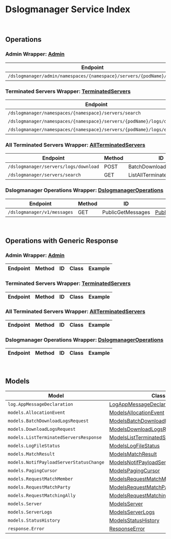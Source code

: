 # Dslogmanager Service Index

&nbsp;  

## Operations

### Admin Wrapper:  [Admin](../../AccelByte.Sdk/Api/Dslogmanager/Wrapper/Admin.cs)
| Endpoint | Method | ID | Class | Example |
|---|---|---|---|---|
| `/dslogmanager/admin/namespaces/{namespace}/servers/{podName}/logs` | GET | GetServerLogs | [GetServerLogs](../../AccelByte.Sdk/Api/Dslogmanager/Operation/Admin/GetServerLogs.cs) | [GetServerLogs](../../samples/AccelByte.Sdk.Sample.Cli/ApiCommand/Dslogmanager/Admin/GetServerLogs.cs) |

### Terminated Servers Wrapper:  [TerminatedServers](../../AccelByte.Sdk/Api/Dslogmanager/Wrapper/TerminatedServers.cs)
| Endpoint | Method | ID | Class | Example |
|---|---|---|---|---|
| `/dslogmanager/namespaces/{namespace}/servers/search` | GET | ListTerminatedServers | [ListTerminatedServers](../../AccelByte.Sdk/Api/Dslogmanager/Operation/TerminatedServers/ListTerminatedServers.cs) | [ListTerminatedServers](../../samples/AccelByte.Sdk.Sample.Cli/ApiCommand/Dslogmanager/TerminatedServers/ListTerminatedServers.cs) |
| `/dslogmanager/namespaces/{namespace}/servers/{podName}/logs/download` | GET | DownloadServerLogs | [DownloadServerLogs](../../AccelByte.Sdk/Api/Dslogmanager/Operation/TerminatedServers/DownloadServerLogs.cs) | [DownloadServerLogs](../../samples/AccelByte.Sdk.Sample.Cli/ApiCommand/Dslogmanager/TerminatedServers/DownloadServerLogs.cs) |
| `/dslogmanager/namespaces/{namespace}/servers/{podName}/logs/exists` | GET | CheckServerLogs | [CheckServerLogs](../../AccelByte.Sdk/Api/Dslogmanager/Operation/TerminatedServers/CheckServerLogs.cs) | [CheckServerLogs](../../samples/AccelByte.Sdk.Sample.Cli/ApiCommand/Dslogmanager/TerminatedServers/CheckServerLogs.cs) |

### All Terminated Servers Wrapper:  [AllTerminatedServers](../../AccelByte.Sdk/Api/Dslogmanager/Wrapper/AllTerminatedServers.cs)
| Endpoint | Method | ID | Class | Example |
|---|---|---|---|---|
| `/dslogmanager/servers/logs/download` | POST | BatchDownloadServerLogs | [BatchDownloadServerLogs](../../AccelByte.Sdk/Api/Dslogmanager/Operation/AllTerminatedServers/BatchDownloadServerLogs.cs) | [BatchDownloadServerLogs](../../samples/AccelByte.Sdk.Sample.Cli/ApiCommand/Dslogmanager/AllTerminatedServers/BatchDownloadServerLogs.cs) |
| `/dslogmanager/servers/search` | GET | ListAllTerminatedServers | [ListAllTerminatedServers](../../AccelByte.Sdk/Api/Dslogmanager/Operation/AllTerminatedServers/ListAllTerminatedServers.cs) | [ListAllTerminatedServers](../../samples/AccelByte.Sdk.Sample.Cli/ApiCommand/Dslogmanager/AllTerminatedServers/ListAllTerminatedServers.cs) |

### Dslogmanager Operations Wrapper:  [DslogmanagerOperations](../../AccelByte.Sdk/Api/Dslogmanager/Wrapper/DslogmanagerOperations.cs)
| Endpoint | Method | ID | Class | Example |
|---|---|---|---|---|
| `/dslogmanager/v1/messages` | GET | PublicGetMessages | [PublicGetMessages](../../AccelByte.Sdk/Api/Dslogmanager/Operation/DslogmanagerOperations/PublicGetMessages.cs) | [PublicGetMessages](../../samples/AccelByte.Sdk.Sample.Cli/ApiCommand/Dslogmanager/DslogmanagerOperations/PublicGetMessages.cs) |


&nbsp;  

## Operations with Generic Response

### Admin Wrapper:  [Admin](../../AccelByte.Sdk/Api/Dslogmanager/Wrapper/Admin.cs)
| Endpoint | Method | ID | Class | Example |
|---|---|---|---|---|

### Terminated Servers Wrapper:  [TerminatedServers](../../AccelByte.Sdk/Api/Dslogmanager/Wrapper/TerminatedServers.cs)
| Endpoint | Method | ID | Class | Example |
|---|---|---|---|---|

### All Terminated Servers Wrapper:  [AllTerminatedServers](../../AccelByte.Sdk/Api/Dslogmanager/Wrapper/AllTerminatedServers.cs)
| Endpoint | Method | ID | Class | Example |
|---|---|---|---|---|

### Dslogmanager Operations Wrapper:  [DslogmanagerOperations](../../AccelByte.Sdk/Api/Dslogmanager/Wrapper/DslogmanagerOperations.cs)
| Endpoint | Method | ID | Class | Example |
|---|---|---|---|---|


&nbsp;  

## Models

| Model | Class |
|---|---|
| `log.AppMessageDeclaration` | [LogAppMessageDeclaration](../../AccelByte.Sdk/Api/Dslogmanager/Model/LogAppMessageDeclaration.cs) |
| `models.AllocationEvent` | [ModelsAllocationEvent](../../AccelByte.Sdk/Api/Dslogmanager/Model/ModelsAllocationEvent.cs) |
| `models.BatchDownloadLogsRequest` | [ModelsBatchDownloadLogsRequest](../../AccelByte.Sdk/Api/Dslogmanager/Model/ModelsBatchDownloadLogsRequest.cs) |
| `models.DownloadLogsRequest` | [ModelsDownloadLogsRequest](../../AccelByte.Sdk/Api/Dslogmanager/Model/ModelsDownloadLogsRequest.cs) |
| `models.ListTerminatedServersResponse` | [ModelsListTerminatedServersResponse](../../AccelByte.Sdk/Api/Dslogmanager/Model/ModelsListTerminatedServersResponse.cs) |
| `models.LogFileStatus` | [ModelsLogFileStatus](../../AccelByte.Sdk/Api/Dslogmanager/Model/ModelsLogFileStatus.cs) |
| `models.MatchResult` | [ModelsMatchResult](../../AccelByte.Sdk/Api/Dslogmanager/Model/ModelsMatchResult.cs) |
| `models.NotifPayloadServerStatusChange` | [ModelsNotifPayloadServerStatusChange](../../AccelByte.Sdk/Api/Dslogmanager/Model/ModelsNotifPayloadServerStatusChange.cs) |
| `models.PagingCursor` | [ModelsPagingCursor](../../AccelByte.Sdk/Api/Dslogmanager/Model/ModelsPagingCursor.cs) |
| `models.RequestMatchMember` | [ModelsRequestMatchMember](../../AccelByte.Sdk/Api/Dslogmanager/Model/ModelsRequestMatchMember.cs) |
| `models.RequestMatchParty` | [ModelsRequestMatchParty](../../AccelByte.Sdk/Api/Dslogmanager/Model/ModelsRequestMatchParty.cs) |
| `models.RequestMatchingAlly` | [ModelsRequestMatchingAlly](../../AccelByte.Sdk/Api/Dslogmanager/Model/ModelsRequestMatchingAlly.cs) |
| `models.Server` | [ModelsServer](../../AccelByte.Sdk/Api/Dslogmanager/Model/ModelsServer.cs) |
| `models.ServerLogs` | [ModelsServerLogs](../../AccelByte.Sdk/Api/Dslogmanager/Model/ModelsServerLogs.cs) |
| `models.StatusHistory` | [ModelsStatusHistory](../../AccelByte.Sdk/Api/Dslogmanager/Model/ModelsStatusHistory.cs) |
| `response.Error` | [ResponseError](../../AccelByte.Sdk/Api/Dslogmanager/Model/ResponseError.cs) |
